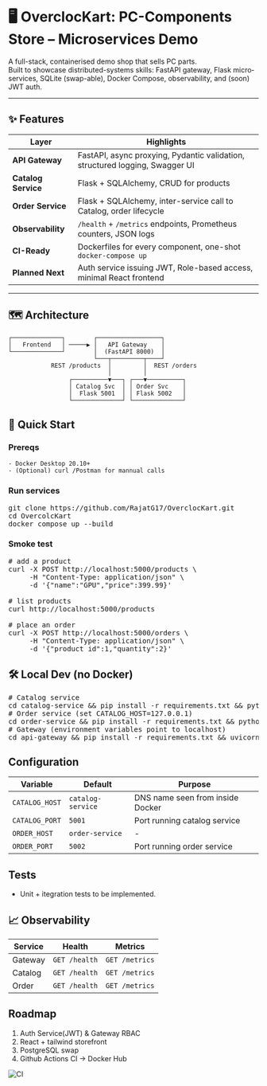 # 🖥️  OverclocKart: PC-Components Store – Microservices Demo

A full-stack, containerised demo shop that sells PC parts.  
Built to showcase distributed-systems skills: FastAPI gateway, Flask micro­services, SQLite (swap-able), Docker Compose, observability, and (soon) JWT auth.

---

## ✨  Features

| Layer | Highlights |
|-------|------------|
| **API Gateway** | FastAPI, async proxying, Pydantic validation, structured logging, Swagger UI |
| **Catalog Service** | Flask + SQLAlchemy, CRUD for products |
| **Order Service** | Flask + SQLAlchemy, inter-service call to Catalog, order lifecycle |
| **Observability** | `/health` + `/metrics` endpoints, Prometheus counters, JSON logs |
| **CI-Ready** | Dockerfiles for every component, one-shot `docker-compose up` |
| **Planned Next** | Auth service issuing JWT, Role-based access, minimal React frontend |

---

## 🗺️  Architecture

```text
┌──────────────┐        ┌──────────────────┐
│   Frontend   │ ─────▶ │   API Gateway    │
└──────────────┘        │  (FastAPI 8000)  │
                        └───┬─────────┬────┘
            REST /products  │         │  REST /orders
                            │         │
                 ┌──────────▼───┐ ┌───▼──────────┐
                 │ Catalog Svc  │ │ Order Svc    │
                 │  Flask 5001  │ │ Flask 5002   │
                 └──────────────┘ └──────────────┘
```

## 🚀 Quick Start

### Prereqs
    - Docker Desktop 20.10+
    - (Optional) curl /Postman for mannual calls

### Run services
<pre>
git clone https://github.com/RajatG17/OverclocKart.git
cd OvercolcKart
docker compose up --build
</pre>

### Smoke test
<pre>
# add a product
curl -X POST http://localhost:5000/products \
     -H "Content-Type: application/json" \
     -d '{"name":"GPU","price":399.99}'

# list products
curl http://localhost:5000/products

# place an order
curl -X POST http://localhost:5000/orders \
     -H "Content-Type: application/json" \
     -d '{"product_id":1,"quantity":2}'
</pre>

## 🛠️ Local Dev (no Docker)
<pre>
# Catalog service
cd catalog-service && pip install -r requirements.txt && python app.py
# Order service (set CATALOG_HOST=127.0.0.1)
cd order-service && pip install -r requirements.txt && python app.py
# Gateway (environment variables point to localhost)
cd api-gateway && pip install -r requirements.txt && uvicorn main:app --reload
</pre>

## Configuration

| Variable | Default | Purpose |
|----------|---------|---------|
| `CATALOG_HOST` | `catalog-service` | DNS name seen from inside Docker |
| `CATALOG_PORT` | `5001` | Port running catalog service |
| `ORDER_HOST` | `order-service` | - |
| `ORDER_PORT` | `5002` | Port running order service |

## Tests
- Unit + itegration tests to be implemented.

## 📈 Observability

| Service | Health | Metrics |
|---------|--------|---------|
| Gateway | `GET /health` | `GET /metrics` |
| Catalog | `GET /health` | `GET /metrics` |
| Order | `GET /health` | `GET /metrics` |

## Roadmap
1. Auth Service(JWT) & Gateway RBAC
2. React + tailwind storefront
3. PostgreSQL swap
4. Github Actions CI -> Docker Hub

![CI](https://github.com/<user>/<repo>/actions/workflows/ci.yml/badge.svg?branch=main)
